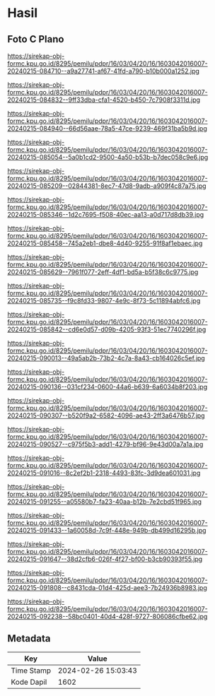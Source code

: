# Hasil

## Foto C Plano

https://sirekap-obj-formc.kpu.go.id/8295/pemilu/pdpr/16/03/04/20/16/1603042016007-20240215-084710--a9a27741-af67-41fd-a790-b10b000a1252.jpg

https://sirekap-obj-formc.kpu.go.id/8295/pemilu/pdpr/16/03/04/20/16/1603042016007-20240215-084832--9ff33dba-cfa1-4520-b450-7c7908f3311d.jpg

https://sirekap-obj-formc.kpu.go.id/8295/pemilu/pdpr/16/03/04/20/16/1603042016007-20240215-084940--66d56aae-78a5-47ce-9239-469f31ba5b9d.jpg

https://sirekap-obj-formc.kpu.go.id/8295/pemilu/pdpr/16/03/04/20/16/1603042016007-20240215-085054--5a0b1cd2-9500-4a50-b53b-b7dec058c9e6.jpg

https://sirekap-obj-formc.kpu.go.id/8295/pemilu/pdpr/16/03/04/20/16/1603042016007-20240215-085209--02844381-8ec7-47d8-9adb-a909f4c87a75.jpg

https://sirekap-obj-formc.kpu.go.id/8295/pemilu/pdpr/16/03/04/20/16/1603042016007-20240215-085346--1d2c7695-f508-40ec-aa13-a0d717d8db39.jpg

https://sirekap-obj-formc.kpu.go.id/8295/pemilu/pdpr/16/03/04/20/16/1603042016007-20240215-085458--745a2eb1-dbe8-4d40-9255-91f8af1ebaec.jpg

https://sirekap-obj-formc.kpu.go.id/8295/pemilu/pdpr/16/03/04/20/16/1603042016007-20240215-085629--7961f077-2eff-4df1-bd5a-b5f38c6c9775.jpg

https://sirekap-obj-formc.kpu.go.id/8295/pemilu/pdpr/16/03/04/20/16/1603042016007-20240215-085735--f9c8fd33-9807-4e9c-8f73-5c11894abfc6.jpg

https://sirekap-obj-formc.kpu.go.id/8295/pemilu/pdpr/16/03/04/20/16/1603042016007-20240215-085842--cd6e0d57-d09b-4205-93f3-51ec7740296f.jpg

https://sirekap-obj-formc.kpu.go.id/8295/pemilu/pdpr/16/03/04/20/16/1603042016007-20240215-090013--49a5ab2b-73b2-4c7a-8a43-cb164026c5ef.jpg

https://sirekap-obj-formc.kpu.go.id/8295/pemilu/pdpr/16/03/04/20/16/1603042016007-20240215-090136--031cf234-0600-44a6-b639-6a6034b8f203.jpg

https://sirekap-obj-formc.kpu.go.id/8295/pemilu/pdpr/16/03/04/20/16/1603042016007-20240215-090307--b520f9a2-6582-4096-ae43-2ff3a6476b57.jpg

https://sirekap-obj-formc.kpu.go.id/8295/pemilu/pdpr/16/03/04/20/16/1603042016007-20240215-090527--c975f5b3-add1-4279-bf96-9e43d00a7a1a.jpg

https://sirekap-obj-formc.kpu.go.id/8295/pemilu/pdpr/16/03/04/20/16/1603042016007-20240215-091016--8c2ef2b1-2318-4493-83fc-3d9dea601031.jpg

https://sirekap-obj-formc.kpu.go.id/8295/pemilu/pdpr/16/03/04/20/16/1603042016007-20240215-091255--a05580b7-fa23-40aa-b12b-7e2cbd51f965.jpg

https://sirekap-obj-formc.kpu.go.id/8295/pemilu/pdpr/16/03/04/20/16/1603042016007-20240215-091433--1a60058d-7c9f-448e-949b-db499d16295b.jpg

https://sirekap-obj-formc.kpu.go.id/8295/pemilu/pdpr/16/03/04/20/16/1603042016007-20240215-091647--38d2cfb6-026f-4f27-bf00-b3cb90393f55.jpg

https://sirekap-obj-formc.kpu.go.id/8295/pemilu/pdpr/16/03/04/20/16/1603042016007-20240215-091808--c8431cda-01d4-425d-aee3-7b24936b8983.jpg

https://sirekap-obj-formc.kpu.go.id/8295/pemilu/pdpr/16/03/04/20/16/1603042016007-20240215-092238--58bc0401-40d4-428f-9727-806086cfbe62.jpg


## Metadata

| Key        | Value               |
| ---------- | ------------------- |
| Time Stamp | 2024-02-26 15:03:43 |
| Kode Dapil | 1602                |



